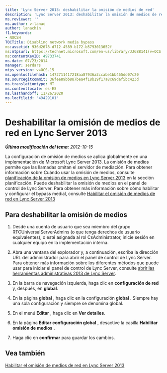 ```yaml
---
title: 'Lync Server 2013: deshabilitar la omisión de medios de red'
description: 'Lync Server 2013: deshabilitar la omisión de medios de red.'
ms.reviewer: ''
ms.author: v-lanac
author: lanachin
f1.keywords:
- NOCSH
TOCTitle: Disabling network media bypass
ms:assetid: 936d2678-d712-4589-b172-b5793013652f
ms:mtpsurl: https://technet.microsoft.com/en-us/library/JJ688141(v=OCS.15)
ms:contentKeyID: 49733741
ms.date: 07/23/2014
manager: serdars
mtps_version: v=OCS.15
ms.openlocfilehash: 1472711417218aa87936a3ccabe1bb465dd07c20
ms.sourcegitcommit: 36fee89bb887bea4f18b19f17a8c69daf5bc423d
ms.translationtype: MT
ms.contentlocale: es-ES
ms.lasthandoff: 11/26/2020
ms.locfileid: "49429101"
---
```

# <a name="disabling-network-media-bypass-in-lync-server-2013"></a>Deshabilitar la omisión de medios de red en Lync Server 2013

<div data-xmlns="http://www.w3.org/1999/xhtml">

<div class="topic" data-xmlns="http://www.w3.org/1999/xhtml" data-msxsl="urn:schemas-microsoft-com:xslt" data-cs="https://msdn.microsoft.com/">

<div data-asp="https://msdn2.microsoft.com/asp">



</div>

<div id="mainSection">

<div id="mainBody">

<span> </span>

_**Última modificación del tema:** 2012-10-15_

La configuración de omisión de medios se aplica globalmente en una implementación de Microsoft Lync Server 2013. La omisión de medios permite que las llamadas omitan el servidor de mediación. Para obtener información sobre Cuándo usar la omisión de medios, consulte [planificación de la omisión de medios en Lync Server 2013](lync-server-2013-planning-for-media-bypass.md) en la sección planificación. Puede deshabilitar la omisión de medios en el panel de control de Lync Server. Para obtener más información sobre cómo habilitar y configurar el bypass medial, consulte [Habilitar el omisión de medios de red en Lync Server 2013](lync-server-2013-enabling-network-media-bypass.md)

<div>

## <a name="to-disable-media-bypass"></a>Para deshabilitar la omisión de medios

1.  Desde una cuenta de usuario que sea miembro del grupo RTCUniversalServerAdmins (o que tenga derechos de usuario equivalentes), o esté asignada al rol CsAdministrator, inicie sesión en cualquier equipo en la implementación interna.

2.  Abra una ventana del explorador y, a continuación, escriba la dirección URL del administrador para abrir el panel de control de Lync Server. Para obtener más información sobre los diferentes métodos que puede usar para iniciar el panel de control de Lync Server, consulte [abrir las herramientas administrativas 2013 de Lync Server](lync-server-2013-open-lync-server-administrative-tools.md).

3.  En la barra de navegación izquierda, haga clic en **configuración de red** y, después, en **global**.

4.  En la página **global** , haga clic en la configuración **global** . Siempre hay una sola configuración y siempre se denomina global.

5.  En el menú **Editar** , haga clic en **Ver detalles**.

6.  En la página **Editar configuración global** , desactive la casilla **Habilitar omisión de medios** .

7.  Haga clic en **confirmar** para guardar los cambios.

</div>

<div>

## <a name="see-also"></a>Vea también


[Habilitar el omisión de medios de red en Lync Server 2013](lync-server-2013-enabling-network-media-bypass.md)  
  

</div>

</div>

<span> </span>

</div>

</div>

</div>

